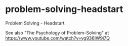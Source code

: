 # problem-solving-headstart
Problem Solving - Headstart

See also "The Psychology of Problem-Solving" at https://www.youtube.com/watch?v=vg936IW9i7Q
